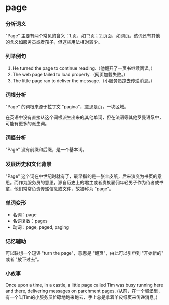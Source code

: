 # page

### 分析词义

  

"Page" 主要有两个常见的含义：1.页，如书页；2.页面，如网页。该词还有其他的含义如服务员或者孩子，但这些用法相对较少。

  

### 列举例句

  

1.  He turned the page to continue reading.（他翻开了一页书继续阅读。）
2.  The web page failed to load properly.（网页加载失败。）
3.  The little page ran to deliver the message.（小服务员跑去传递消息。）

  

### 词根分析

  

"Page" 的词根来源于拉丁文 "pagina"，意思是页，一块区域。

  

在英语中没有直接从这个词根派生出来的其他单词，但在法语等其他罗曼语系中，可能有更多的派生词。

  

### 词缀分析

  

"Page" 没有前缀和后缀，是一个基本词。

  

### 发展历史和文化背景

  

"Page" 这个词在中世纪时就有了，最早指的是一张羊皮纸，后来演变为书页的意思。而作为服务员的意思，源自历史上的君主或者贵族雇佣年轻男子作为侍者或书童，他们常常负责传递信息或文件，故被称为 "page"。

  

### 单词变形

  

*   名词：page
*   名词复数：pages
*   动词：page, paged, paging

  

### 记忆辅助

  

可以联想一个短语 "turn the page"，意思是 "翻页"，由此可以引申到 "开始新的" 或者 "放下过去"。

  

### 小故事

  

Once upon a time, in a castle, a little page called Tim was busy running here and there, delivering messages on parchment pages. (从前，在一个城堡里，有一个叫Tim的小服务员忙碌地跑来跑去，手上总是拿着羊皮纸页来传递消息。)
